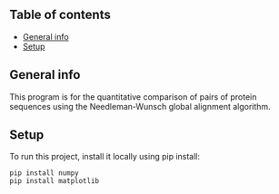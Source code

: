 ## Table of contents
* [General info](#general-info)
* [Setup](#setup)

## General info
This program is for the quantitative comparison of pairs of protein sequences using the Needleman-Wunsch global alignment algorithm.
	
## Setup
To run this project, install it locally using pip install:

```
pip install numpy
pip install matplotlib
```
